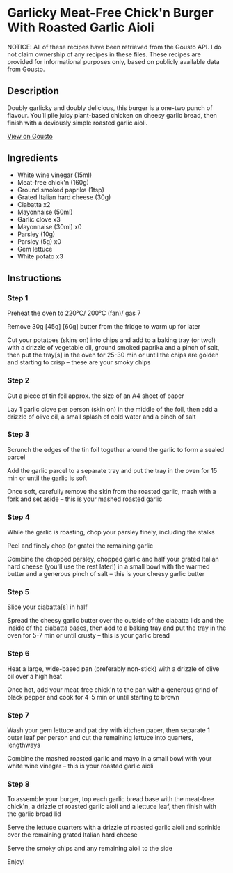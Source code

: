 # Garlicky Meat-Free Chick'n Burger With Roasted Garlic Aioli

NOTICE: All of these recipes have been retrieved from the Gousto API. I do not claim ownership of any recipes in these files. These recipes are provided for informational purposes only, based on publicly available data from Gousto.

## Description

Doubly garlicky and doubly delicious, this burger is a one-two punch of flavour. You’ll pile juicy plant-based chicken on cheesy garlic bread, then finish with a deviously simple roasted garlic aioli.

[View on Gousto](https://www.gousto.co.uk/recipes/cookbook/garlicky-meat-free-chickn-burger-with-roasted-garlic-aioli)

## Ingredients

- White wine vinegar (15ml)
- Meat-free chick'n (160g)
- Ground smoked paprika (1tsp)
- Grated Italian hard cheese (30g)
- Ciabatta x2
- Mayonnaise (50ml)
- Garlic clove x3
- Mayonnaise (30ml) x0
- Parsley (10g)
- Parsley (5g) x0
- Gem lettuce
- White potato x3

## Instructions


### Step 1

Preheat the oven to 220°C/ 200°C (fan)/ gas 7

Remove 30g <span class="text-purple">[45g]</span> <span class="text-danger">[60g] </span>butter from the fridge to warm up for later

Cut your potatoes (skins on) into chips and add to a baking tray (or two!) with a drizzle of vegetable oil, ground smoked paprika and a pinch of salt, then put the tray[s] in the oven for 25-30 min or until the chips are golden and starting to crisp – these are your smoky chips


### Step 2

Cut a piece of tin foil approx. the size of an A4 sheet of paper

Lay 1 garlic clove per person (skin on) in the middle of the foil, then add a drizzle of olive oil, a small splash of cold water and a pinch of salt


### Step 3

Scrunch the edges of the tin foil together around the garlic to form a sealed parcel

Add the garlic parcel to a separate tray and put the tray in the oven for 15 min or until the garlic is soft

Once soft, carefully remove the skin from the roasted garlic, mash with a fork and set aside – this is your mashed roasted garlic


### Step 4

While the garlic is roasting, chop your parsley finely, including the stalks

Peel and finely chop (or grate) the remaining garlic

Combine the chopped parsley, chopped garlic and half your grated Italian hard cheese (you'll use the rest later!) in a small bowl with the warmed butter and a generous pinch of salt – this is your cheesy garlic butter


### Step 5

Slice your ciabatta[s] in half

Spread the cheesy garlic butter over the outside of the ciabatta lids and the inside of the ciabatta bases, then add to a baking tray and put the tray in the oven for 5-7 min or until crusty – this is your garlic bread


### Step 6

Heat a large, wide-based pan (preferably non-stick) with a drizzle of olive oil over a high heat

Once hot, add your meat-free chick'n to the pan with a generous grind of black pepper and cook for 4-5 min or until starting to brown


### Step 7

Wash your gem lettuce and pat dry with kitchen paper, then separate 1 outer leaf per person and cut the remaining lettuce into quarters, lengthways

Combine the mashed roasted garlic and mayo in a small bowl with your white wine vinegar – this is your roasted garlic aioli

### Step 8

To assemble your burger, top each garlic bread base with the meat-free chick'n, a drizzle of roasted garlic aioli and a lettuce leaf, then finish with the garlic bread lid

Serve the lettuce quarters with a drizzle of roasted garlic aioli and sprinkle over the remaining grated Italian hard cheese

Serve the smoky chips and any remaining aioli to the side

Enjoy!

